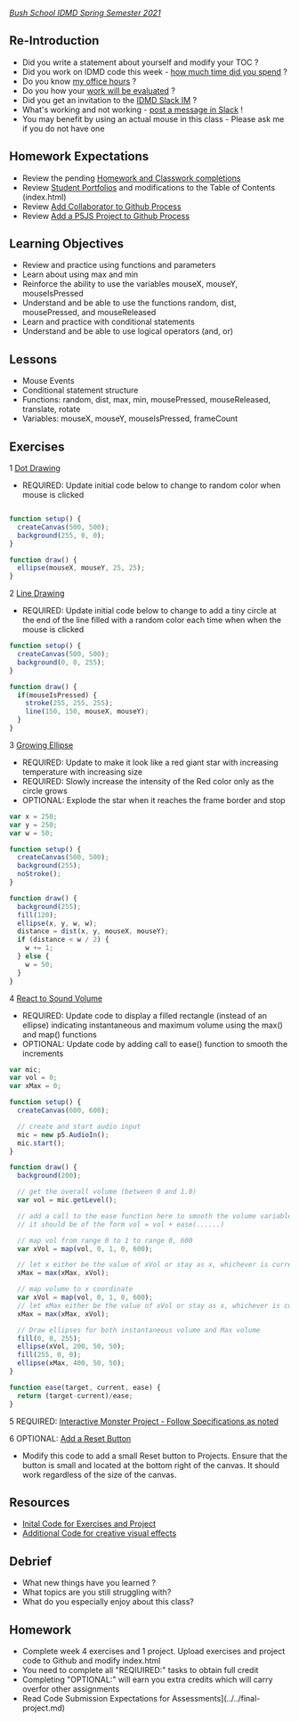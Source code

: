 [_Bush School IDMD Spring Semester 2021_](https://chandrunarayan.github.io/idmd/)


## Re-Introduction

* Did you write a statement about yourself and modify your TOC ?
* Did you work on IDMD code this week - [how much time did you spend](https://chandrunarayan.github.io/idmd/#expectations-for-school-work) ?
* Do you know [my office hours](https://bush.myschoolapp.com/app/faculty#academicclass/110760511/0/bulletinboard) ?
* Do you how your [work will be evaluated](../../syllabus.md) ?
* Did you get an invitation to the [IDMD Slack IM](https://cpjava2020.slack.com/) ?
* What's working and not working - [post a message in Slack](https://cpjava2020.slack.com/) !
* You may benefit by using an actual mouse in this class - Please ask me if you do not have one

## Homework Expectations

* Review the pending [Homework and Classwork completions](https://bush.myschoolapp.com/lms-assignment/assignment-center/course/110760511/0)
* Review [Student Portfolios](../../student-work.md) and modifications to the Table of Contents (index.html)
* Review [Add Collaborator to Github Process](../week1/repository_collaborator.md)
* Review [Add a P5JS Project to Github Process](../week1/add_p5js_project_to_index.md)

## Learning Objectives

* Review and practice using functions and parameters
* Learn about using max and min
* Reinforce the ability to use the variables mouseX, mouseY, mouseIsPressed
* Understand and be able to use the functions random, dist, mousePressed, and mouseReleased
* Learn and practice with conditional statements
* Understand and be able to use logical operators (and, or)

## Lessons

* Mouse Events
* Conditional statement structure
* Functions: random, dist, max, min, mousePressed, mouseReleased, translate, rotate
* Variables: mouseX, mouseY, mouseIsPressed, frameCount

## Exercises

1 [Dot Drawing](code/drawing_with_ellipses)

* REQUIRED: Update initial code below to change to random color when mouse is clicked

```javascript

function setup() {
  createCanvas(500, 500);
  background(255, 0, 0);
}

function draw() {
  ellipse(mouseX, mouseY, 25, 25);
}
```

2 [Line Drawing](code/line_drawing_f) 

* REQUIRED: Update initial code below to change to add a tiny circle at the end of the line filled with a random color each time when when the mouse is clicked

```javascript
function setup() {
  createCanvas(500, 500);
  background(0, 0, 255);
}

function draw() {
  if(mouseIsPressed) {
    stroke(255, 255, 255);
    line(150, 150, mouseX, mouseY);
  }
}
```

3 [Growing Ellipse](code/growing_circle_f)

* REQUIRED: Update to make it look like a red giant star with increasing temperature with increasing size
* REQUIRED: Slowly increase the intensity of the Red color only as the circle grows
* OPTIONAL: Explode the star when it reaches the frame border and stop

```javascript
var x = 250;
var y = 250;
var w = 50;

function setup() {
  createCanvas(500, 500);
  background(255);
  noStroke();
}

function draw() {
  background(255);
  fill(120);
  ellipse(x, y, w, w);
  distance = dist(x, y, mouseX, mouseY);
  if (distance < w / 2) {
    w += 1; 
  } else {
    w = 50;  
  }
}
```

4 [React to Sound Volume](code/max_example_ease)

* REQUIRED: Update code to display a filled rectangle (instead of an ellipse) indicating instantaneous and maximum volume using the max() and map() functions
* OPTIONAL: Update code by adding call to ease() function to smooth the increments

```javascript
var mic;
var vol = 0;
var xMax = 0;

function setup() {
  createCanvas(600, 600);

  // create and start audio input
  mic = new p5.AudioIn();
  mic.start();
}

function draw() {
  background(200);

  // get the overall volume (between 0 and 1.0)
  var vol = mic.getLevel();

  // add a call to the ease function here to smooth the volume variable
  // it should be of the form vol = vol + ease(......)

  // map vol from range 0 to 1 to range 0, 600
  var xVol = map(vol, 0, 1, 0, 600);

  // let x either be the value of xVol or stay as x, whichever is currently greater
  xMax = max(xMax, xVol); 

  // map volume to x coordinate
  var xVol = map(vol, 0, 1, 0, 600);
  // let xMax either be the value of xVol or stay as x, whichever is currently greater
  xMax = max(xMax, xVol); 

  // Draw ellipses for both instantaneous volume and Max volume
  fill(0, 0, 255);
  ellipse(xVol, 200, 50, 50);
  fill(255, 0, 0);
  ellipse(xMax, 400, 50, 50);
}

function ease(target, current, ease) {
  return (target-current)/ease;
}


```
    

5 REQUIRED: [Interactive Monster Project - Follow Specifications as noted](homework/interactive-monster.md)

6 OPTIONAL: [Add a Reset Button](code/rect_hover) 

* Modify this code to add a small Reset button to Projects. Ensure that the button is small and located at the bottom right of the canvas. It should work regardless of the size of the canvas.

## Resources
* [Inital Code for Exercises and Project](code)
* [Additional Code for creative visual effects](addl_code.md)

## Debrief

* What new things have you learned ?
* What topics are you still struggling with?
* What do you especially enjoy about this class?

## Homework
* Complete week 4 exercises and 1 project. Upload exercises and project code to Github and modify index.html
* You need to complete all "REQIUIRED:" tasks to obtain full credit
* Completing "OPTIONAL:" will earn you extra credits which will carry overfor other assignments
* Read Code Submission Expectations for Assessments](../../final-project.md)
